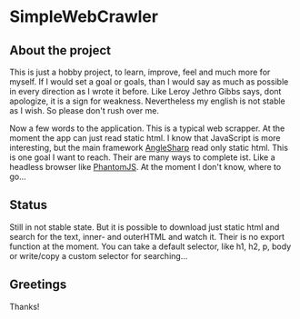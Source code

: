 # SimpleWebCrawler

## About the project

This is just a hobby project, to learn, improve, feel and much more for myself. If I would set a goal or goals, than I would say as much as possible in every direction as I wrote it before. Like Leroy Jethro Gibbs says, dont apologize, it is a sign for weakness. Nevertheless my english is not stable as I wish. So please don't rush over me.</p>

Now a few words to the application. This is a typical web scrapper. At the moment the app can just read static html. I know that JavaScript is more interesting, but the main framework [AngleSharp](https://anglesharp.github.io/) read only static html. This is one goal I want to reach. Their are many ways to complete ist. Like a headless browser like [PhantomJS](http://phantomjs.org/). At the moment I don't know, where to go...

## Status

Still in not stable state. But it is possible to download just static html and search for the text, inner- and outerHTML and watch it. Their is no export function at the moment. You can take a default selector, like h1, h2, p, body or write/copy a custom selector for searching...

## Greetings

Thanks!

